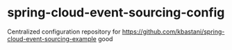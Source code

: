 # spring-cloud-event-sourcing-config
Centralized configuration repository for https://github.com/kbastani/spring-cloud-event-sourcing-example good
